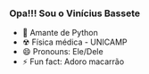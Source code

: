 ### Opa!!! Sou o Vinícius Bassete

- 🐍 Amante de Python
- ☢ Física médica - UNICAMP
- 😄 Pronouns: Ele/Dele
- ⚡ Fun fact: Adoro macarrão
<!--
**VBassete/VBassete** is a ✨ _special_ ✨ repository because its `README.md` (this file) appears on your GitHub profile.

Here are some ideas to get you started:
-->
